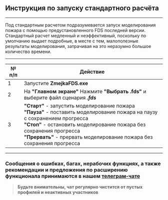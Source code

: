 ## Инструкция по запуску стандартного расчёта

---

Под стандартным расчетом подразумевается запуск моделирования пожара с помощью предустановленного FDS последней версии. Стандартный расчет медленный и неэффективный, поскольку по умолчанию выдает подробные, в месте с тем, малополезные результаты моделирования, затрачивая на это неразумно большое количество времени.

---

|	№ п/п	|	Действие	|
|---------|---------|
|	1	|	Запустите **ZmejkaFDS.exe**	|
|	2	|	На **"Главном экране"** Нажмите **"Выбрать .fds"** и выберите файл сценария ***.fds***	|
|	3	|	**"Старт"** - запустить моделирование пожара<br>**"Пауза"** - поставить моделирование пожара на паузу с сохранением прогресса<br>**"Стоп"** - остановить моделирование пожара без сохранения прогресса<br>**"Прервать"** - прервать моделирование пожара без сохранения прогресса	|

---

### Сообщения о ошибках, багах, нерабочих функциях, а также рекомендации и предложения по расширению функционала принимаются в нашем [**телеграм-чате**](https://t.me/+LdZFKLaDjIA1YWVi)
>**Будьте внимательны, чат регулярно чистится от пустых профилей и неактивных участников**
